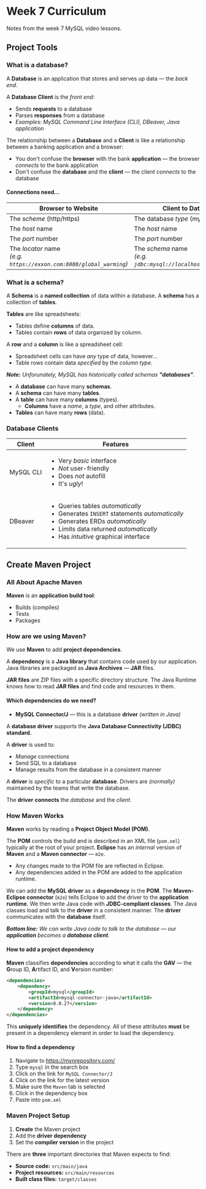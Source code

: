 # Week 7 Curriculum

Notes from the week 7 MySQL video lessons.

## Project Tools

### What is a database?

A **Database** is an application that stores and serves up data — the _back end_.

A **Database Client** is the _front end_:
- Sends **requests** to a database
- Parses **responses** from a database
- _Examples: MySQL Command Line Interface (CLI), DBeaver, Java application_

The relationship between a **Database** and a **Client** is like a relationship between a banking application and a browser:

- You don't confuse the **browser** with the bank **application** — the browser _connects_ to the bank application
- Don't confuse the **database** and the **client** — the client _connects_ to the database

#### Connections need...

| Browser to Website | Client to Database |
|--------------------|--------------------|
| The _scheme_ (http/https) | The database _type_ (mysql) |
| The _host_ name | The _host_ name |
| The _port_ number | The _port_ number |
| The _locator_ name <br />_(e.g. `https://exxon.com:8080/global_warming`)_ | The _schema_ name <br />_(e.g. `jdbc:mysql://localhost:3306/recipes`)_ |


### What is a schema?

A **Schema** is a **named collection** of data within a database. A **schema** has a collection of **tables**.

**Tables** are like spreadsheets:

- Tables define **columns** of data.
- Tables contain **rows** of data organized by column.

A **row** and a **column** is like a spreadsheet cell:

- Spreadsheet cells can have _any_ type of data, however...
- Table rows contain data _specified_ by the _column type_.

_**Note:** Unforunately, MySQL has historically called schemas **"databases"**._

- A **database** can have many **schemas**.
- A **schema** can have many **tables**.
- A **table** can have many **columns** (types).
    - **Columns** have a _name_, a _type_, and other attributes.
- **Tables** can have many **rows** (data).


### Database Clients

| Client | Features |
|--------|----------|
| MySQL CLI | <ul><li>Very _basic_ interface</li><li>_Not_ user-friendly</li><li>Does _not_ autofill</li><li>It's _ugly_!</li></ul> |
| DBeaver | <ul><li>Queries tables _automatically_</li><li>Generates `INSERT` statements _automatically_</li><li>Generates ERDs _automatically_</li><li>Limits data returned _automatically_</li><li>Has _intuitive_ graphical interface</li></ul> |


## Create Maven Project

### All About Apache Maven

**Maven** is an **application build tool**:
- Builds (compiles)
- Tests
- Packages

### How are we using Maven?

We use **Maven** to add **project dependencies**.

A **dependency** is a **Java library** that contains code used by our application. Java libraries are packaged as **Java Archives** — **JAR** files.

**JAR files** are ZIP files with a specific directory structure. The Java Runtime knows how to read **JAR files** and find code and resources in them.

#### Which dependencies do we need?

- **MySQL Connector/J** — this is a database **driver** _(written in Java)_

A **database driver** supports the **Java Database Connectivity (JDBC) standard.**

A **driver** is used to:
- _Manage_ connections
- Send SQL to a database
- Manage results from the database in a consistent manner

A **driver** is _specific_ to a particular **database**. Drivers are _(normally)_ maintained by the teams that write the database.

The **driver** **connects** the _database_ and the _client_.


### How Maven Works

**Maven** works by reading a **Project Object Model (POM)**.

The **POM** controls the build and is described in an XML file (`pom.xml`) typically at the root of your project. **Eclipse** has an _internal_ version of **Maven** and a **Maven connector** — `m2e`.

- Any changes made to the POM file are reflected in Eclipse.
- Any dependencies added in the POM are added to the application runtime.

We can add the **MySQL driver** as a **dependency** in the **POM**. The **Maven-Eclipse connector** (`m2e`) tells Eclipse to add the driver to the **application runtime**. We then write Java code with **JDBC-compliant classes**. The Java classes load and talk to the **driver** in a consistent manner. The **driver** communicates with the **database** itself.

_**Bottom line:** We can write Java code to talk to the database — our **application** becomes a **database client**._

#### How to add a project dependency

**Maven** classifies **dependencies** according to what it calls the **GAV** — the **G**roup ID, **A**rtifact ID, and **V**ersion number:

```xml
<dependencies>
    <dependency>
        <groupId>mysql</groupId>
        <artifactId>mysql-connector-java</artifactId>
        <version>8.0.27</version>
    </dependency>
</dependencies>
```

This **uniquely identifies** the dependency. All of these attributes **must** be present in a dependency element in order to load the dependency.

#### How to find a dependency

1. Navigate to https://mvnrepository.com/
2. Type `mysql` in the search box
3. Click on the link for `MySQL Connector/J`
4. Click on the link for the latest version
5. Make sure the `Maven` tab is selected
6. Click in the dependency box
7. Paste into `pom.xml`


### Maven Project Setup

1. **Create** the Maven project
2. Add the **driver dependency**
3. Set the **compiler version** in the project

There are **three** important directories that Maven expects to find:
- **Source code:** `src/main/java`
- **Project resources:** `src/main/resources`
- **Built class files:** `target/classes`


